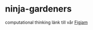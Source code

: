 # ninja-gardeners
computational thinking
länk till vår [Figjam](https://www.figma.com/board/ifN4kB05vmmRwodeJfWJ3g/Ninja-Gardeners?node-id=0-1&t=HRS5aUC4Is6MCj9u-1)
